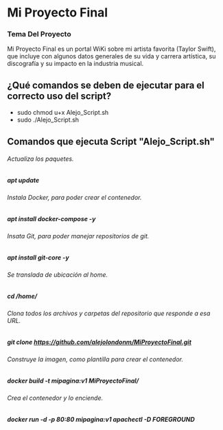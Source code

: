 # Mi Proyecto Final
### Tema Del Proyecto
Mi Proyecto Final es un portal WiKi sobre mi artista favorita (Taylor Swift), 
que incluye con algunos datos generales de su vida y carrera artística, su 
discografía y su impacto en la industria musical.


## ¿Qué comandos se deben de ejecutar para el correcto uso del script?
- sudo chmod u+x Alejo_Script.sh
- sudo ./Alejo_Script.sh


## Comandos que ejecuta Script "Alejo_Script.sh"

###### Actualiza los paquetes.
##### apt update

###### Instala Docker, para poder crear el contenedor.
##### apt install docker-compose -y

###### Insata Git, para poder manejar repositorios de git.
##### apt install git-core -y

###### Se translada de ubicación al home.
##### cd /home/

###### Clona todos los archivos y carpetas del repositorio que responde a esa URL.
##### git clone https://github.com/alejolondonm/MiProyectoFinal.git

###### Construye la imagen, como plantilla para crear el contenedor.
##### docker build -t mipagina:v1 MiProyectoFinal/

###### Crea el contenedor y lo enciende.
##### docker run -d -p 80:80 mipagina:v1 apachectl -D FOREGROUND
